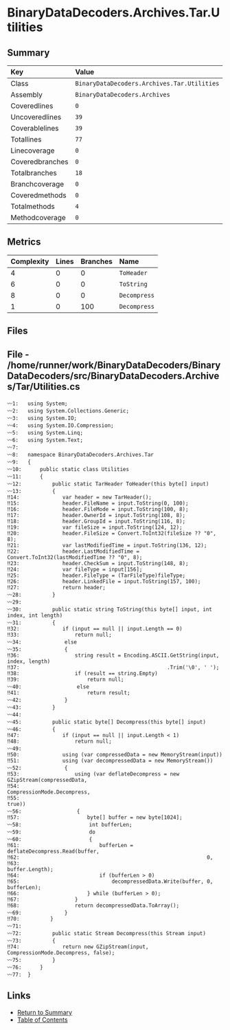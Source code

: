﻿# BinaryDataDecoders.Archives.Tar.Utilities

## Summary

| Key             | Value                                       |
| :-------------- | :------------------------------------------ |
| Class           | `BinaryDataDecoders.Archives.Tar.Utilities` |
| Assembly        | `BinaryDataDecoders.Archives`               |
| Coveredlines    | `0`                                         |
| Uncoveredlines  | `39`                                        |
| Coverablelines  | `39`                                        |
| Totallines      | `77`                                        |
| Linecoverage    | `0`                                         |
| Coveredbranches | `0`                                         |
| Totalbranches   | `18`                                        |
| Branchcoverage  | `0`                                         |
| Coveredmethods  | `0`                                         |
| Totalmethods    | `4`                                         |
| Methodcoverage  | `0`                                         |

## Metrics

| Complexity | Lines | Branches | Name         |
| :--------- | :---- | :------- | :----------- |
| 4          | 0     | 0        | `ToHeader`   |
| 6          | 0     | 0        | `ToString`   |
| 8          | 0     | 0        | `Decompress` |
| 1          | 0     | 100      | `Decompress` |

## Files

## File - /home/runner/work/BinaryDataDecoders/BinaryDataDecoders/src/BinaryDataDecoders.Archives/Tar/Utilities.cs

```CSharp
〰1:   using System;
〰2:   using System.Collections.Generic;
〰3:   using System.IO;
〰4:   using System.IO.Compression;
〰5:   using System.Linq;
〰6:   using System.Text;
〰7:   
〰8:   namespace BinaryDataDecoders.Archives.Tar
〰9:   {
〰10:      public static class Utilities
〰11:      {
〰12:          public static TarHeader ToHeader(this byte[] input)
〰13:          {
‼14:              var header = new TarHeader();
‼15:              header.FileName = input.ToString(0, 100);
‼16:              header.FileMode = input.ToString(100, 8);
‼17:              header.OwnerId = input.ToString(108, 8);
‼18:              header.GroupId = input.ToString(116, 8);
‼19:              var fileSize = input.ToString(124, 12);
‼20:              header.FileSize = Convert.ToInt32(fileSize ?? "0", 8);
‼21:              var lastModifiedTime = input.ToString(136, 12);
‼22:              header.LastModifiedTime = Convert.ToInt32(lastModifiedTime ?? "0", 8);
‼23:              header.CheckSum = input.ToString(148, 8);
‼24:              var fileType = input[156];
‼25:              header.FileType = (TarFileType)fileType;
‼26:              header.LinkedFile = input.ToString(157, 100);
‼27:              return header;
〰28:          }
〰29:  
〰30:          public static string ToString(this byte[] input, int index, int length)
〰31:          {
‼32:              if (input == null || input.Length == 0)
‼33:                  return null;
〰34:              else
〰35:              {
‼36:                  string result = Encoding.ASCII.GetString(input, index, length)
‼37:                                                .Trim('\0', ' ');
‼38:                  if (result == string.Empty)
‼39:                      return null;
〰40:                  else
‼41:                      return result;
〰42:              }
〰43:          }
〰44:  
〰45:          public static byte[] Decompress(this byte[] input)
〰46:          {
‼47:              if (input == null || input.Length < 1)
‼48:                  return null;
〰49:  
‼50:              using (var compressedData = new MemoryStream(input))
‼51:              using (var decompressedData = new MemoryStream())
〰52:              {
‼53:                  using (var deflateDecompress = new GZipStream(compressedData,
‼54:                                                                CompressionMode.Decompress,
‼55:                                                                true))
〰56:                  {
‼57:                      byte[] buffer = new byte[1024];
〰58:                      int bufferLen;
〰59:                      do
〰60:                      {
‼61:                          bufferLen = deflateDecompress.Read(buffer,
‼62:                                                             0,
‼63:                                                             buffer.Length);
‼64:                          if (bufferLen > 0)
‼65:                              decompressedData.Write(buffer, 0, bufferLen);
‼66:                      } while (bufferLen > 0);
‼67:                  }
‼68:                  return decompressedData.ToArray();
〰69:              }
‼70:          }
〰71:  
〰72:          public static Stream Decompress(this Stream input)
〰73:          {
‼74:              return new GZipStream(input, CompressionMode.Decompress, false);
〰75:          }
〰76:      }
〰77:  }
```

## Links

* [Return to Summary](Summary.md)
* [Table of Contents](../TOC.md)

